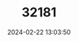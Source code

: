 ---
title: "32181"
category: "Fleurydora felicis"
draft: false
date: 2024-02-22 13:03:50
languages:
  French: ["Fanye Garrinyi"]
---